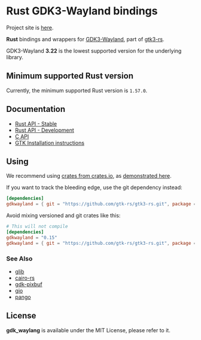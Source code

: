 # Rust GDK3-Wayland bindings

Project site is [here](https://gtk-rs.org/).

__Rust__ bindings and wrappers for [GDK3-Wayland](https://developer.gnome.org/gdk3/),
part of [gtk3-rs](https://github.com/gtk-rs/gtk3-rs).

GDK3-Wayland __3.22__ is the lowest supported version for the underlying library.

## Minimum supported Rust version

Currently, the minimum supported Rust version is `1.57.0`.

## Documentation

 * [Rust API - Stable](https://gtk-rs.org/gtk3-rs/stable/latest/docs/gdkwayland/)
 * [Rust API - Development](https://gtk-rs.org/gtk3-rs/git/docs/gdkwayland)
 * [C API](https://developer.gnome.org/gdk3/stable/)
 * [GTK Installation instructions](https://www.gtk.org/docs/installations/)

## Using

We recommend using [crates from crates.io](https://crates.io/keywords/gtk-rs),
as [demonstrated here](https://gtk-rs.org/#using).

If you want to track the bleeding edge, use the git dependency instead:

```toml
[dependencies]
gdkwayland = { git = "https://github.com/gtk-rs/gtk3-rs.git", package = "gdkwayland" }
```

Avoid mixing versioned and git crates like this:

```toml
# This will not compile
[dependencies]
gdkwayland = "0.15"
gdkwayland = { git = "https://github.com/gtk-rs/gtk3-rs.git", package = "gdkwayland" }
```

### See Also

 * [glib](https://crates.io/crates/glib)
 * [cairo-rs](https://crates.io/crates/cairo-rs)
 * [gdk-pixbuf](https://crates.io/crates/gdk-pixbuf)
 * [gio](https://crates.io/crates/gio)
 * [pango](https://crates.io/crates/pango)

## License

__gdk_waylang__ is available under the MIT License, please refer to it.
